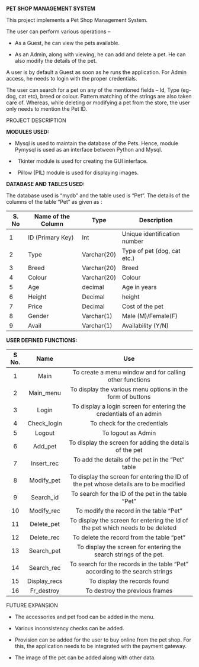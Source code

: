 
**PET SHOP MANAGEMENT SYSTEM**


This project implements a Pet Shop Management System.

The user can perform various operations –

- As a Guest, he can view the pets available.

- As an Admin, along with viewing, he can add and delete a pet. He can also modify the details of the pet.

A user is by default a Guest as soon as he runs the application. For Admin access, he needs to login with the proper credentials.

The user can search for a pet on any of the mentioned fields – Id, Type (eg- dog, cat etc), breed or colour. Pattern matching of the strings are also taken care of. Whereas, while deleting or modifying a pet from the store, the user only needs to mention the Pet ID.


PROJECT DESCRIPTION

**MODULES USED:**

- Mysql is used to maintain the database of the Pets. Hence, module Pymysql is used as an interface between Python and Mysql.

- ` `Tkinter module is used for creating the GUI interface.

- ` `Pillow (PIL) module is used for displaying images.





**DATABASE AND TABLES USED:**

The database used is “mydb” and the table used is “Pet”. The details of the columns of the table “Pet” as given as :


|**S. No**|**Name of the Column**|**Type**|**Description**|
| - | - | - | - |
|1|ID (Primary Key)|Int |Unique identification number|
|2|Type|Varchar(20)|Type of pet (dog, cat etc.)|
|3|Breed|Varchar(20)|Breed |
|4|Colour|Varchar(20)|Colour|
|5|Age|decimal|Age in years|
|6|Height|Decimal|height|
|7|Price|Decimal|Cost of  the pet|
|8|Gender|Varchar(1)|Male (M)/Female(F)|
|9|Avail|Varchar(1)|Availability (Y/N)|




**USER DEFINED FUNCTIONS:**


|**S No.**|**Name**|**Use**|
| :-: | :-: | :-: |
|1|Main|To create a menu window and for calling other functions|
|2|Main\_menu|To display the various menu options in the form of buttons|
|3|Login|To display a login screen for entering the credentials of an admin|
|4|Check\_login|To check for the credentials|
|5|Logout|To logout as Admin|
|6|Add\_pet|To display the screen for adding the details of the pet|
|7|Insert\_rec|To add the details of the pet in the “Pet” table|
|8|Modify\_pet|To display the screen for entering the ID of the pet whose details are to be modified|
|9|Search\_id|To search for the ID of the pet in the table “Pet”|
|10|Modify\_rec|To modify the record in the table “Pet”|
|11|Delete\_pet|To display the screen for entering the Id of the pet which needs to be deleted|
|12|Delete\_rec|To delete the record from the table “pet”|
|13|Search\_pet|To display the screen for entering the search strings of the pet.|
|14|Search\_rec|To search for the records in the table “Pet” according to the search strings|
|15|Display\_recs|To display the records found|
|16|Fr\_destroy|To destroy the previous frames|





FUTURE EXPANSION

- The accessories and pet food can be added in the menu.

- Various inconsistency checks can be added.

- Provision can be added for the user to buy online from the pet shop. For this, the application needs to be integrated with the payment gateway.

- The image of the pet can be added along with other data.
